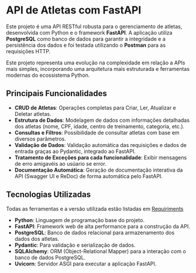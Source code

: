 # API de Atletas com FastAPI

Este projeto é uma API RESTful robusta para o gerenciamento de atletas, desenvolvida com Python e o framework **FastAPI**. A aplicação utiliza **PostgreSQL** como banco de dados para garantir a integridade e a persistência dos dados e foi testada utilizando o **Postman** para as requisições HTTP.

Este projeto representa uma evolução na complexidade em relação a APIs mais simples, incorporando uma arquitetura mais estruturada e ferramentas modernas do ecossistema Python.

## Principais Funcionalidades

-   **CRUD de Atletas**: Operações completas para Criar, Ler, Atualizar e Deletar atletas.
-   **Estrutura de Dados**: Modelagem de dados com informações detalhadas dos atletas (nome, CPF, idade, centro de treinamento, categoria, etc.).
-   **Consultas e Filtros**: Possibilidade de consultar atletas com base em diversos parâmetros.
-   **Validação de Dados**: Validação automática das requisições e dados de entrada graças ao Pydantic, integrado ao FastAPI.
- **Tratamento de Exceções para cada funcionalidade**: Exibir mensagens de erro amigavéis ao usúario se error.
-   **Documentação Automática**: Geração de documentação interativa da API (Swagger UI e ReDoc) de forma automática pelo FastAPI.

## Tecnologias Utilizadas

Todas as ferramentas e a versão utilizada estão listadas em [Requiriments](requirements.txt/)

-   **Python**: Linguagem de programação base do projeto.
-   **FastAPI**: Framework web de alta performance para a construção da API.
-   **PostgreSQL**: Banco de dados relacional para armazenamento dos dados dos atletas.
-   **Pydantic**: Para validação e serialização de dados.
-   **SQLAlchemy**: ORM (Object-Relational Mapper) para a interação com o banco de dados PostgreSQL.
-   **Uvicorn**: Servidor ASGI para executar a aplicação FastAPI.